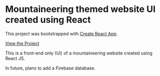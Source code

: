 # Mountaineering themed website UI created using React

This project was bootstrapped with [Create React App](https://github.com/facebook/create-react-app).

[View the Project](https://mountain-react-ui-pson.netlify.app/)

This is a front-end only (UI) of a mountaineering website created using React JS.

In future, plans to add a Firebase database. 
